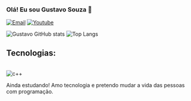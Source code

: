 ### Olá! Eu sou Gustavo Souza 👋

[![Email](https://img.shields.io/badge/Gmail-D14836?style=for-the-badge&logo=gmail&logoColor=white)](https://mail.google.com/mail/u/0/#inbox)
[![Youtube](https://img.shields.io/badge/YouTube-FF0000?style=for-the-badge&logo=youtube&logoColor=white)](https://www.youtube.com/@Souza-du8ww)

![Gustavo GitHub stats](https://github-readme-stats.vercel.app/api?username=GSouzzaDev&show_icons=true&theme=dracula)
![Top Langs](https://github-readme-stats.vercel.app/api/top-langs/?username=GSouzzaDev&exclude_repo=github-readme-stats,GSouzzaDev.github.io)
## Tecnologias: 
<div style="display: inline_block"><br/>
 <img aling="center" alt="c++" src="https://img.shields.io/badge/C%2B%2B-00599C?style=for-the-badge&logo=c%2B%2B&logoColor=white">
</div> 



Ainda estudando! Amo tecnologia e pretendo mudar a vida das pessoas com programação.
